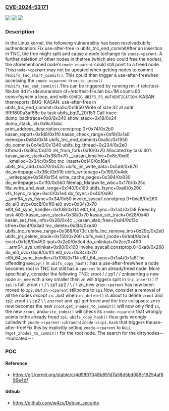 ### [CVE-2024-53171](https://cve.mitre.org/cgi-bin/cvename.cgi?name=CVE-2024-53171)
![](https://img.shields.io/static/v1?label=Product&message=Linux&color=blue)
![](https://img.shields.io/static/v1?label=Version&message=16a26b20d2afd0cf063816725b45b12e78d5bb31%3C%20daac4aa1825de0dbc1a6eede2fa7f9fc53f14223%20&color=brighgreen)
![](https://img.shields.io/static/v1?label=Vulnerability&message=n%2Fa&color=brighgreen)

### Description

In the Linux kernel, the following vulnerability has been resolved:ubifs: authentication: Fix use-after-free in ubifs_tnc_end_commitAfter an insertion in TNC, the tree might split and cause a node tochange its `znode->parent`. A further deletion of other nodes in thetree (which also could free the nodes), the aforementioned node's`znode->cparent` could still point to a freed node. This`znode->cparent` may not be updated when getting nodes to commit in`ubifs_tnc_start_commit()`. This could then trigger a use-after-freewhen accessing the `znode->cparent` in `write_index()` in`ubifs_tnc_end_commit()`.This can be triggered by running  rm -f /etc/test-file.bin  dd if=/dev/urandom of=/etc/test-file.bin bs=1M count=60 conv=fsyncin a loop, and with `CONFIG_UBIFS_FS_AUTHENTICATION`. KASAN thenreports:  BUG: KASAN: use-after-free in ubifs_tnc_end_commit+0xa5c/0x1950  Write of size 32 at addr ffffff800a3af86c by task ubifs_bgt0_20/153  Call trace:   dump_backtrace+0x0/0x340   show_stack+0x18/0x24   dump_stack_lvl+0x9c/0xbc   print_address_description.constprop.0+0x74/0x2b0   kasan_report+0x1d8/0x1f0   kasan_check_range+0xf8/0x1a0   memcpy+0x84/0xf4   ubifs_tnc_end_commit+0xa5c/0x1950   do_commit+0x4e0/0x1340   ubifs_bg_thread+0x234/0x2e0   kthread+0x36c/0x410   ret_from_fork+0x10/0x20  Allocated by task 401:   kasan_save_stack+0x38/0x70   __kasan_kmalloc+0x8c/0xd0   __kmalloc+0x34c/0x5bc   tnc_insert+0x140/0x16a4   ubifs_tnc_add+0x370/0x52c   ubifs_jnl_write_data+0x5d8/0x870   do_writepage+0x36c/0x510   ubifs_writepage+0x190/0x4dc   __writepage+0x58/0x154   write_cache_pages+0x394/0x830   do_writepages+0x1f0/0x5b0   filemap_fdatawrite_wbc+0x170/0x25c   file_write_and_wait_range+0x140/0x190   ubifs_fsync+0xe8/0x290   vfs_fsync_range+0xc0/0x1e4   do_fsync+0x40/0x90   __arm64_sys_fsync+0x34/0x50   invoke_syscall.constprop.0+0xa8/0x260   do_el0_svc+0xc8/0x1f0   el0_svc+0x34/0x70   el0t_64_sync_handler+0x108/0x114   el0t_64_sync+0x1a4/0x1a8  Freed by task 403:   kasan_save_stack+0x38/0x70   kasan_set_track+0x28/0x40   kasan_set_free_info+0x28/0x4c   __kasan_slab_free+0xd4/0x13c   kfree+0xc4/0x3a0   tnc_delete+0x3f4/0xe40   ubifs_tnc_remove_range+0x368/0x73c   ubifs_tnc_remove_ino+0x29c/0x2e0   ubifs_jnl_delete_inode+0x150/0x260   ubifs_evict_inode+0x1d4/0x2e4   evict+0x1c8/0x450   iput+0x2a0/0x3c4   do_unlinkat+0x2cc/0x490   __arm64_sys_unlinkat+0x90/0x100   invoke_syscall.constprop.0+0xa8/0x260   do_el0_svc+0xc8/0x1f0   el0_svc+0x34/0x70   el0t_64_sync_handler+0x108/0x114   el0t_64_sync+0x1a4/0x1a8The offending `memcpy()` in `ubifs_copy_hash()` has a use-after-freewhen a node becomes root in TNC but still has a `cparent` to an alreadyfreed node. More specifically, consider the following TNC:         zroot         /        /      zp1      /     /    znInserting a new node `zn_new` with a key smaller then `zn` will triggera split in `tnc_insert()` if `zp1` is full:         zroot         /   \        /     \      zp1     zp2      /         \     /           \  zn_new          zn`zn->parent` has now been moved to `zp2`, *but* `zn->cparent` stillpoints to `zp1`.Now, consider a removal of all the nodes _except_ `zn`. Just when`tnc_delete()` is about to delete `zroot` and `zp2`:         zroot             \              \              zp2                \                 \                 zn`zroot` and `zp2` get freed and the tree collapses:           zn`zn` now becomes the new `zroot`.`get_znodes_to_commit()` will now only find `zn`, the new `zroot`, and`write_index()` will check its `znode->cparent` that wrongly points tothe already freed `zp1`. `ubifs_copy_hash()` thus gets wrongly calledwith `znode->cparent->zbranch[znode->iip].hash` that triggers theuse-after-free!Fix this by explicitly setting `znode->cparent` to `NULL` in`get_znodes_to_commit()` for the root node. The search for the dirtynodes---truncated---

### POC

#### Reference
- https://git.kernel.org/stable/c/4d9807048b851d7a58d5bd089c16254af896e4df

#### Github
- https://github.com/w4zu/Debian_security

